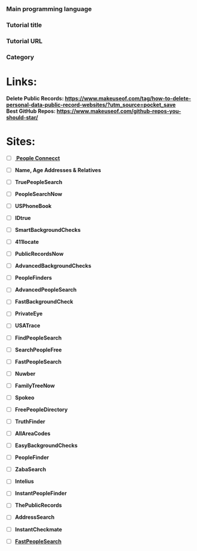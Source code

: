 <!--
Thanks for your contribution! If you're submitting a tutorial, please ensure it includes a guided path for learners, either through a step-by-step article or by breaking down code into digestible parts that are easy to follow. Please submit only programming tutorials that build something interesting from scratch; no frameworks, libraries, guides for frameworks/libraries or tutorials that glue just other libraries together. 
-->
### Main programming language
<!-- max. 1 -->

### Tutorial title
<!-- the original title from the article, repository, ... -->

### Tutorial URL

### Category

# Links:
<b> Delete Public Records: https://www.makeuseof.com/tag/how-to-delete-personal-data-public-record-websites/?utm_source=pocket_save </b> <br>
<b> Best GitHub Repos: https://www.makeuseof.com/github-repos-you-should-star/ <b> <br>
# Sites:

* [ ] <a href="https://suppression.peopleconnect.us/login"> People Connecct </a> <br>
* [ ] Name, Age Addresses & Relatives
* [ ] TruePeopleSearch
* [ ] PeopleSearchNow
* [ ] USPhoneBook
* [ ] IDtrue
* [ ] SmartBackgroundChecks
* [ ] 411locate
* [ ] PublicRecordsNow
* [ ] AdvancedBackgroundChecks
* [ ] PeopleFinders
* [ ] AdvancedPeopleSearch
* [ ] FastBackgroundCheck
* [ ] PrivateEye
* [ ] USATrace
* [ ] FindPeopleSearch
* [ ] SearchPeopleFree
* [ ] FastPeopleSearch
* [ ] Nuwber
* [ ] FamilyTreeNow
* [ ] Spokeo
* [ ] FreePeopleDirectory
* [ ] TruthFinder
* [ ] AllAreaCodes
* [ ] EasyBackgroundChecks
* [ ] PeopleFinder
* [ ] ZabaSearch
* [ ] Intelius
* [ ] InstantPeopleFinder
* [ ] ThePublicRecords
* [ ] AddressSearch
* [ ] InstantCheckmate
* [ ] <a href="https://www.fastpeoplesearch.com">FastPeopleSearch </a> <br>


